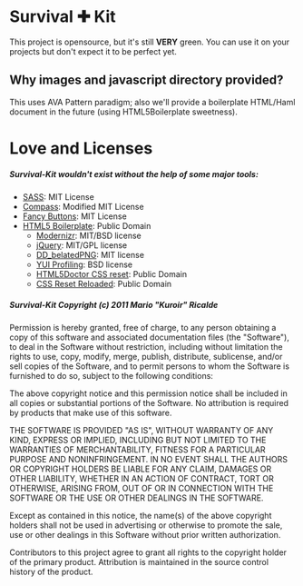 # Survival ✚ Kit

This project is opensource, but it's still **VERY** green. You can use it on your projects but don't expect it to be perfect yet.

## Why images and javascript directory provided?

This uses AVA Pattern paradigm; also we'll provide a boilerplate HTML/Haml document in the future (using HTML5Boilerplate sweetness).

# Love and Licenses

##### Survival-Kit wouldn't exist without the help of some major tools:

* [SASS](http://sass-lang.com/): MIT License
* [Compass](http://compass-style.org/): Modified MIT License
* [Fancy Buttons](http://brandonmathis.com/projects/fancy-buttons/d): MIT License
* [HTML5 Boilerplate](http://html5boilerplate.com/): Public Domain
  * [Modernizr](http://www.modernizr.com/): MIT/BSD license
  * [jQuery](http://jquery.com/): MIT/GPL license
  * [DD_belatedPNG](http://www.dillerdesign.com/experiment/DD_belatedPNG/): MIT license
  * [YUI Profiling](http://developer.yahoo.com/yui/3/profiler/): BSD license
  * [HTML5Doctor CSS reset](http://html5doctor.com/html-5-reset-stylesheet/): Public Domain
  * [CSS Reset Reloaded](http://meyerweb.com/eric/thoughts/2007/05/01/reset-reloaded/): Public Domain

##### Survival-Kit Copyright (c) 2011 Mario "Kuroir" Ricalde

Permission is hereby granted, free of charge, to any person obtaining a copy of this software and associated documentation files (the "Software"), to deal in the Software without restriction, including without limitation the rights to use, copy, modify, merge, publish, distribute, sublicense, and/or sell copies of the Software, and to permit persons to whom the Software is furnished to do so, subject to the following conditions:

The above copyright notice and this permission notice shall be included in all copies or substantial portions of the Software. No attribution is required by products that make use of this software.

THE SOFTWARE IS PROVIDED "AS IS", WITHOUT WARRANTY OF ANY KIND, EXPRESS OR IMPLIED, INCLUDING BUT NOT LIMITED TO THE WARRANTIES OF MERCHANTABILITY, FITNESS FOR A PARTICULAR PURPOSE AND NONINFRINGEMENT. IN NO EVENT SHALL THE AUTHORS OR COPYRIGHT HOLDERS BE LIABLE FOR ANY CLAIM, DAMAGES OR OTHER LIABILITY, WHETHER IN AN ACTION OF CONTRACT, TORT OR OTHERWISE, ARISING FROM, OUT OF OR IN CONNECTION WITH THE SOFTWARE OR THE USE OR OTHER DEALINGS IN THE SOFTWARE.

Except as contained in this notice, the name(s) of the above copyright holders shall not be used in advertising or otherwise to promote the sale, use or other dealings in this Software without prior written authorization.

Contributors to this project agree to grant all rights to the copyright holder of the primary product. Attribution is maintained in the source control history of the product.

